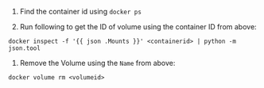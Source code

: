 1. Find the container id using `docker ps`

1. Run following to get the ID of volume using the container ID from above:

  `docker inspect -f '{{ json .Mounts }}' <containerid> | python -m json.tool`

1. Remove the Volume using the `Name` from above:

  `docker volume rm <volumeid>`
